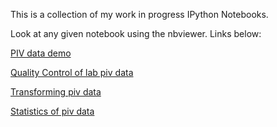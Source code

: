 This is a collection of my work in progress IPython Notebooks.

Look at any given notebook using the nbviewer. Links below:

[PIV data demo](http://nbviewer.ipython.org/github/aaren/notebooks/blob/master/piv_data_demo.ipynb)

[Quality Control of lab piv data](http://nbviewer.ipython.org/github/aaren/notebooks/blob/master/piv_data_qc.ipynb)

[Transforming piv data](http://nbviewer.ipython.org/github/aaren/notebooks/blob/master/piv_data_transform.ipynb)

[Statistics of piv data](http://nbviewer.ipython.org/github/aaren/notebooks/blob/master/piv_data_pdf.ipynb)
